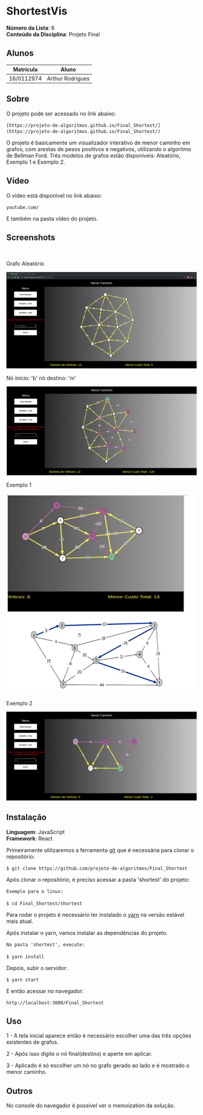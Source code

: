 # ShortestVis

**Número da Lista**: 6<br>
**Conteúdo da Disciplina**: Projeto Final<br>

## Alunos

| Matrícula  | Aluno            |
| ---------- | ---------------- |
| 16/0112974 | Arthur Rodrigues |

## Sobre

O projeto pode ser acessado no link abaixo: <br>
    
    [https://projeto-de-algoritmos.github.io/Final_Shortest/](https://projeto-de-algoritmos.github.io/Final_Shortest/)
    
O projeto é basicamente um visualizador interativo de menor caminho em grafos, com arestas de pesos positivos e negativos, utilizando o algoritmo de Bellman Ford. Três modelos de grafos estão disponíveis: Aleatório, Exemplo 1 e Exemplo 2.


## Vídeo
O vídeo está disponível no link abaixo:

    youtube.com/


E também na pasta vídeo do projeto.
## Screenshots
<br>

Grafo Aleatório

![random graph](./screenshots/random.png)

Nó início: 'b' nó destino: 'm' 

![random graph b to m](./screenshots/random-b-to-m.png)

Exemplo 1 

![example 1](./screenshots/example1.png)

Exemplo 2

![example 1](./screenshots/example2.png)

## Instalação

**Linguagem**: JavaScript<br>
**Framework**: React<br>


Primeiramente utilizaremos a ferramenta [git](https://git-scm.com/downloads) que é necessária para clonar o repositório:

    $ git clone https://github.com/projeto-de-algoritmos/Final_Shortest

Após clonar o repositório, é preciso acessar a pasta 'shortest' do projeto:

    Exemplo para o linux:

    $ cd Final_Shortest/shortest

Para rodar o projeto é necessário ter instalado o [yarn](https://classic.yarnpkg.com/pt-BR/docs/install/#debian-stable) na versão estável mais atual.

Após instalar o yarn, vamos instalar as dependências do projeto.

    Na pasta 'shortest', execute:

    $ yarn install

Depois, subir o servidor:

    $ yarn start

E então acessar no navegador:

    http://localhost:3000/Final_Shortest



## Uso

1 - A tela inicial aparece então é necessário escolher uma das três opções existentes de grafos. 

2 - Após isso digite o nó final(destino) e aperte em aplicar.

3 - Aplicado é só escolher um nó no grafo gerado ao lado e é mostrado o menor caminho.
## Outros

No console do navegador é possível ver o memoization da solução.
